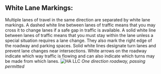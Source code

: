 ## White Lane Markings:
Multiple lanes of travel in the same direction are separated by white lane markings. A dashed white line between lanes of traffic means that you may cross it to change lanes if a safe gap in traffic is available. A solid white line between lanes of traffic means that you must stay within the lane unless a special situation requires a lane change. They also mark the right edge of the roadway and parking spaces. Solid white lines designate turn lanes and prevent lane changes near intersections. White arrows on the roadway indicate which way traffic is flowing and can also indicate which turns may be made from which lanes.
![HA LLC]()
_One direction roadway, passing permitted_